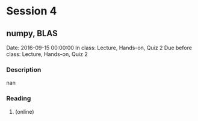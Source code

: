 # Session 4
## numpy, BLAS
Date: 2016-09-15 00:00:00
In class: Lecture, Hands-on, Quiz 2
Due before class: Lecture, Hands-on, Quiz 2
### Description
nan
### Reading
1. (online)
